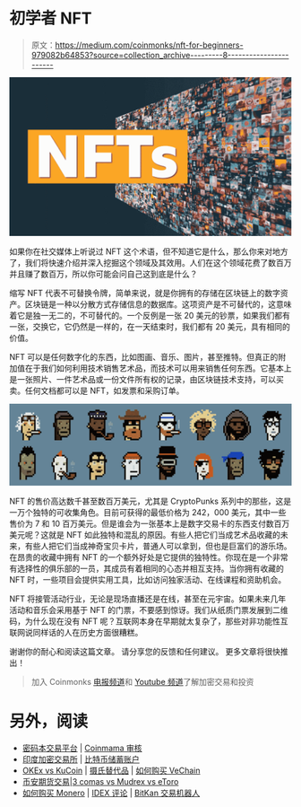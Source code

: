 # 初学者 NFT

> 原文：<https://medium.com/coinmonks/nft-for-beginners-979082b64853?source=collection_archive---------8----------------------->

![](img/bf5f66ddfc4750d7eac2ceeb62912953.png)

如果你在社交媒体上听说过 NFT 这个术语，但不知道它是什么，那么你来对地方了，我们将快速介绍并深入挖掘这个领域及其效用。人们在这个领域花费了数百万并且赚了数百万，所以你可能会问自己这到底是什么？

缩写 NFT 代表不可替换令牌，简单来说，就是你拥有的存储在区块链上的数字资产。区块链是一种以分散方式存储信息的数据库。这项资产是不可替代的，这意味着它是独一无二的，不可替代的。一个反例是一张 20 美元的钞票，如果我们都有一张，交换它，它仍然是一样的，在一天结束时，我们都有 20 美元，具有相同的价值。

NFT 可以是任何数字化的东西，比如图画、音乐、图片，甚至推特。但真正的附加值在于我们如何利用技术销售艺术品，而技术可以用来销售任何东西。它基本上是一张照片、一件艺术品或一份文件所有权的记录，由区块链技术支持，可以买卖。任何文档都可以是 NFT，如发票和采购订单。

![](img/611746857d7dd71de10d99d3d399a282.png)

NFT 的售价高达数千甚至数百万美元，尤其是 CryptoPunks 系列中的那些，这是一万个独特的可收集角色。目前可获得的最低价格为 242，000 美元，其中一些售价为 7 和 10 百万美元。但是谁会为一张基本上是数字交易卡的东西支付数百万美元呢？这就是 NFT 如此独特和混乱的原因。有些人把它们当成艺术品收藏的未来，有些人把它们当成神奇宝贝卡片，普通人可以拿到，但也是巨富们的游乐场。在昂贵的收藏中拥有 NFT 的一个额外好处是它提供的独特性。你现在是一个非常有选择性的俱乐部的一员，其成员有着相同的心态并相互支持。当你拥有收藏的 NFT 时，一些项目会提供实用工具，比如访问独家活动、在线课程和资助机会。

NFT 将接管活动行业，无论是现场直播还是在线，甚至在元宇宙。如果未来几年活动和音乐会采用基于 NFT 的门票，不要感到惊讶。我们从纸质门票发展到二维码，为什么现在没有 NFT 呢？互联网本身在早期就太复杂了，那些对非功能性互联网说同样话的人在历史方面很糟糕。

谢谢你的耐心和阅读这篇文章。
请分享您的反馈和任何建议。
更多文章将很快推出！

> 加入 Coinmonks [电报频道](https://t.me/coincodecap)和 [Youtube 频道](https://www.youtube.com/c/coinmonks/videos)了解加密交易和投资

# 另外，阅读

*   [密码本交易平台](/coinmonks/top-10-crypto-copy-trading-platforms-for-beginners-d0c37c7d698c) | [Coinmama 审核](/coinmonks/coinmama-review-ace5641bde6e)
*   [印度加密交易所](/coinmonks/bitcoin-exchange-in-india-7f1fe79715c9) | [比特币储蓄账户](/coinmonks/bitcoin-savings-account-e65b13f92451)
*   [OKEx vs KuCoin](https://coincodecap.com/okex-kucoin) | [摄氏替代品](https://coincodecap.com/celsius-alternatives) | [如何购买 VeChain](https://coincodecap.com/buy-vechain)
*   [币安期货交易](https://coincodecap.com/binance-futures-trading)|[3 comas vs Mudrex vs eToro](https://coincodecap.com/mudrex-3commas-etoro)
*   [如何购买 Monero](https://coincodecap.com/buy-monero) | [IDEX 评论](https://coincodecap.com/idex-review) | [BitKan 交易机器人](https://coincodecap.com/bitkan-trading-bot)